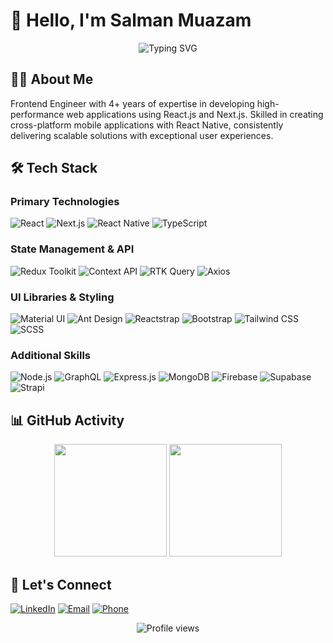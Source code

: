 # 👋 Hello, I'm Salman Muazam
<div align="center">
  <img src="https://readme-typing-svg.demolab.com?font=Fira+Code&weight=600&size=22&duration=3000&pause=1000&color=3F87F5&center=true&vCenter=true&repeat=true&width=435&lines=Frontend+Engineer;React+%7C+Next.js+%7C+React+Native;Modern+Web+Development" alt="Typing SVG" />
</div>

## 👨‍💻 About Me
Frontend Engineer with 4+ years of expertise in developing high-performance web applications using React.js and Next.js. Skilled in creating cross-platform mobile applications with React Native, consistently delivering scalable solutions with exceptional user experiences.

## 🛠️ Tech Stack
### Primary Technologies
![React](https://img.shields.io/badge/-React-61DAFB?style=flat-square&logo=react&logoColor=black)
![Next.js](https://img.shields.io/badge/-Next.js-000000?style=flat-square&logo=next.js&logoColor=white)
![React Native](https://img.shields.io/badge/-React_Native-61DAFB?style=flat-square&logo=react&logoColor=black)
![TypeScript](https://img.shields.io/badge/-TypeScript-3178C6?style=flat-square&logo=typescript&logoColor=white)

### State Management & API
![Redux Toolkit](https://img.shields.io/badge/-Redux_Toolkit-764ABC?style=flat-square&logo=redux&logoColor=white)
![Context API](https://img.shields.io/badge/-Context_API-61DAFB?style=flat-square&logo=react&logoColor=black)
![RTK Query](https://img.shields.io/badge/-RTK_Query-764ABC?style=flat-square&logo=redux&logoColor=white)
![Axios](https://img.shields.io/badge/-Axios-5A29E4?style=flat-square&logo=axios&logoColor=white)

### UI Libraries & Styling
![Material UI](https://img.shields.io/badge/-Material_UI-007FFF?style=flat-square&logo=mui&logoColor=white)
![Ant Design](https://img.shields.io/badge/-Ant_Design-0170FE?style=flat-square&logo=ant-design&logoColor=white)
![Reactstrap](https://img.shields.io/badge/-Reactstrap-61DAFB?style=flat-square&logo=react&logoColor=black)
![Bootstrap](https://img.shields.io/badge/-Bootstrap-7952B3?style=flat-square&logo=bootstrap&logoColor=white)
![Tailwind CSS](https://img.shields.io/badge/-Tailwind_CSS-38B2AC?style=flat-square&logo=tailwind-css&logoColor=white)
![SCSS](https://img.shields.io/badge/-SCSS-CC6699?style=flat-square&logo=sass&logoColor=white)

### Additional Skills
![Node.js](https://img.shields.io/badge/-Node.js-339933?style=flat-square&logo=node.js&logoColor=white)
![GraphQL](https://img.shields.io/badge/-GraphQL-E10098?style=flat-square&logo=graphql&logoColor=white)
![Express.js](https://img.shields.io/badge/-Express.js-000000?style=flat-square&logo=express&logoColor=white)
![MongoDB](https://img.shields.io/badge/-MongoDB-47A248?style=flat-square&logo=mongodb&logoColor=white)
![Firebase](https://img.shields.io/badge/-Firebase-FFCA28?style=flat-square&logo=firebase&logoColor=black)
![Supabase](https://img.shields.io/badge/-Supabase-3FCF8E?style=flat-square&logo=supabase&logoColor=white)
![Strapi](https://img.shields.io/badge/-Strapi-4945FF?style=flat-square&logo=strapi&logoColor=white)

## 📊 GitHub Activity
<div align="center">
  <img height="180em" src="https://github-profile-summary-cards.vercel.app/api/cards/profile-details?username=moazam05&theme=nord_dark"/>
  <img height="180em" src="https://github-profile-summary-cards.vercel.app/api/cards/stats?username=moazam05&theme=nord_dark"/>
</div>

## 🤝 Let's Connect
[![LinkedIn](https://img.shields.io/badge/-LinkedIn-0077B5?style=for-the-badge&logo=linkedin&logoColor=white)](https://www.linkedin.com/in/moazam05/)
[![Email](https://img.shields.io/badge/-Email-D14836?style=for-the-badge&logo=gmail&logoColor=white)](mailto:salman.muazam.webdev@gmail.com)
[![Phone](https://img.shields.io/badge/-+92_313_4866442-25D366?style=for-the-badge&logo=whatsapp&logoColor=white)](tel:+923134866442)

<div align="center">
  <img src="https://komarev.com/ghpvc/?username=moazam05&label=Profile%20views&color=0e75b6&style=flat" alt="Profile views" />
</div>
